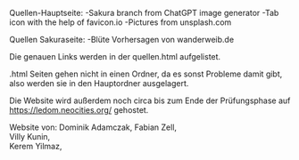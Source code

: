 Quellen-Hauptseite: 
-Sakura branch from ChatGPT image generator
-Tab icon with the help of favicon.io
-Pictures from unsplash.com

Quellen Sakuraseite:
-Blüte Vorhersagen von wanderweib.de

Die genauen Links werden in der quellen.html aufgelistet.

.html Seiten gehen nicht in einen Ordner, da es sonst Probleme damit gibt,
also werden sie in den Hauptordner ausgelagert.

Die Website wird außerdem noch circa bis zum Ende der Prüfungsphase auf
https://ledom.neocities.org/
gehostet.

Website von:
Dominik Adamczak, 
Fabian Zell,      
Villy Kunin,      
Kerem Yilmaz,     
